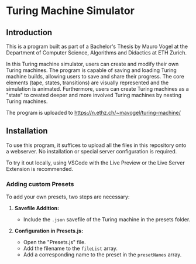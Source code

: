 # Turing Machine Simulator

## Introduction

This is a program built as part of a Bachelor's Thesis by Mauro Vogel at the Department of Computer Science, Algorithms and Didactics at ETH Zurich.

In this Turing machine simulator, users can create and modify their own Turing machines. The program is capable of saving and loading Turing machine builds, allowing users to save and share their progress. The core elements (tape, states, transitions) are visually represented and the simulation is animated. Furthermore, users can create Turing machines as a "state" to created deeper and more involved Turing machines by nesting Turing machines.

The program is uploaded to https://n.ethz.ch/~mavogel/turing-machine/

## Installation

To use this program, it suffices to upload all the files in this repository onto a webserver. No installation or special server configuration is required. 

To try it out locally, using VSCode with the Live Preview or the Live Server Extension is recommended.

### Adding custom Presets

To add your own presets, two steps are necessary:

1. **Savefile Addition:**
   - Include the `.json` savefile of the Turing machine in the presets folder.

2. **Configuration in Presets.js:**
   - Open the "Presets.js" file.
   - Add the filename to the `fileList` array.
   - Add a corresponding name to the preset in the `presetNames` array.
